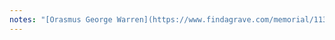 ```yaml
---
notes: "[Orasmus George Warren](https://www.findagrave.com/memorial/113110848/orsamus-george-warren) (21 Jul 1846 to 06 May 1892), whose mother is [Mary Smith (Mills) Warren](https://www.findagrave.com/memorial/113110177/mary-smith-warren) (18 Jun 1831 to 06 Apr 1894), a child of [William Mills](https://www.findagrave.com/memorial/78770560/william-mills) (17 Nov 1792 to 15 Aug 1867) and [Deborah (Smith) Mills](https://www.findagrave.com/memorial/78770568/deborah-mills) (02 Dec 1798 to 13 Jun 1882)."
---
```

